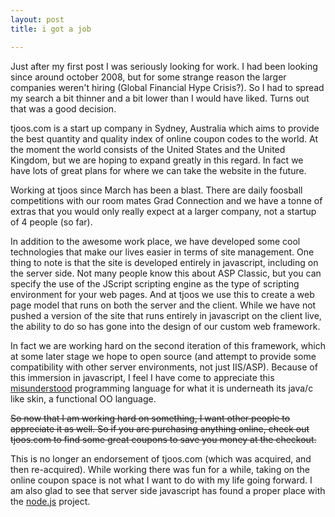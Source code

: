 ```yaml
---
layout: post
title: i got a job

---
```


Just after my first post I was seriously looking for work.  I had been looking
since around october 2008, but for some strange reason the larger companies
weren't hiring (Global Financial Hype Crisis?).  So I had to spread my search a
bit thinner and a bit lower than I would have liked.  Turns out that was a good
decision.

tjoos.com is a start up company in Sydney, Australia which aims to provide the
best quantity and quality index of online coupon codes to the world.  At the
moment the world consists of the United States and the United Kingdom, but we
are hoping to expand greatly in this regard.  In fact we have lots of great
plans for where we can take the website in the future. 

Working at tjoos since March has been a blast.  There are daily foosball
competitions with our room mates Grad Connection and we have a tonne of extras
that you would only really expect at a larger company, not a startup of 4 people
(so far).

In addition to the awesome work place, we have developed some cool technologies
that make our lives easier in terms of site management.  One thing to note is
that the site is developed entirely in javascript, including on the server side.
Not many people know this about ASP Classic, but you can specify the use of the
JScript scripting engine as the type of scripting environment for your web
pages.  And at tjoos we use this to create a web page model that runs on both
the server and the client.  While we have not pushed a version of the site that
runs entirely in javascript on the client live, the ability to do so has gone
into the design of our custom web framework.

In fact we are working hard on the second iteration of this framework, which at
some later stage we hope to open source (and attempt to provide some
compatibility with other server environments, not just IIS/ASP).  Because of
this immersion in javascript, I feel I have come to appreciate this
[misunderstood](http://javascript.crockford.com/popular.html) programming
language for what it is underneath its java/c like skin, a functional OO
language.

<strike>
So now that I am working hard on something, I want other people to
appreciate it as well.  So if you are purchasing anything online, check out
tjoos.com to find some great coupons to save you money at the checkout.
</strike>

This is no longer an endorsement of tjoos.com (which was acquired, and then
re-acquired). While working there was fun for a while, taking on the online
coupon space is not what I want to do with my life going forward. I am also glad
to see that server side javascript has found a proper place with the
[node.js](http://nodejs.org/) project.

